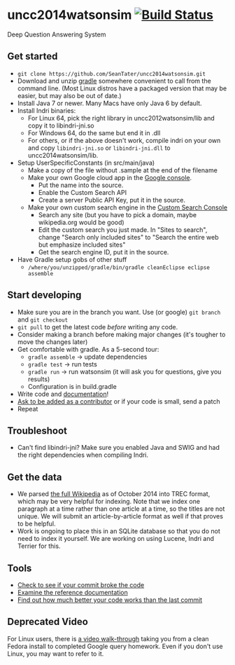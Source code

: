 uncc2014watsonsim [![Build Status](https://travis-ci.org/SeanTater/uncc2014watsonsim.png?branch=master)](https://travis-ci.org/SeanTater/uncc2014watsonsim)
======

Deep Question Answering System

## Get started
- `git clone https://github.com/SeanTater/uncc2014watsonsim.git`
- Download and unzip [gradle](http://services.gradle.org/distributions/gradle-1.11-bin.zip) somewhere convenient to call from the command line. (Most Linux distros have a packaged version that may be easier, but may also be out of date.)
- Install Java 7 or newer. Many Macs have only Java 6 by default.
- Install Indri binaries:
  - For Linux 64, pick the right library in uncc2012watsonsim/lib and copy it to libindri-jni.so
  - For Windows 64, do the same but end it in .dll
  - For others, or if the above doesn't work, compile indri on your own and copy `libindri-jni.so` or `libindri-jni.dll` to uncc2014watsonsim/lib.
- Setup UserSpecificConstants (in src/main/java)
  - Make a copy of the file without .sample at the end of the filename
  - Make your own Google cloud app in the [Google console](https://cloud.google.com/console).
    - Put the name into the source.
    - Enable the Custom Search API
    - Create a server Public API Key, put it in the source.
  - Make your own custom search engine in the [Custom Search Console](https://www.google.com/cse/create/new)
    - Search any site (but you have to pick a domain, maybe wikipedia.org would be good)
    - Edit the custom search you just made. In "Sites to search", change "Search only included sites" to "Search the entire web but emphasize included sites"
    - Get the search engine ID, put it in the source.
- Have Gradle setup gobs of other stuff
  - `/where/you/unzipped/gradle/bin/gradle cleanEclipse eclipse assemble`

## Start developing

- Make sure you are in the branch you want. Use (or google) `git branch` and `git checkout`
- `git pull` to get the latest code _before_ writing any code.
- Consider making a branch before making major changes (it's tougher to move the changes later)
- Get comfortable with gradle. As a 5-second tour:
  - `gradle assemble` -> update dependencies
  - `gradle test` -> run tests
  - `gradle run` -> run watsonsim (it will ask you for questions, give you results)
  - Configuration is in build.gradle
- Write code and [documentation](http://seantater.github.io/uncc2014watsonsim/)!
- [Ask to be added as a contributor](mailto:stgallag@gmail.com) or if your code is small, send a patch
- Repeat

## Troubleshoot
- Can't find libindri-jni? Make sure you enabled Java and SWIG and had the right dependencies when compiling Indri.

## Get the data
- We parsed [the full Wikipedia](https://www.dropbox.com/s/xld5rchwf2iguxu/output_paragraphs.xml.xz?dl=0) as of October 2014 into TREC format, which may be very helpful for indexing. Note that we index one paragraph at a time rather than one article at a time, so the titles are not unique. We will submit an article-by-article format as well if that proves to be helpful.
- Work is ongoing to place this in an SQLite database so that you do not need to index it yourself. We are working on using Lucene, Indri and Terrier for this.

## Tools

- [Check to see if your commit broke the code](https://travis-ci.org/SeanTater/uncc2014watsonsim)
- [Examine the reference documentation](http://seantater.github.io/uncc2014watsonsim/)
- [Find out how much better your code works than the last commit](http://watsonsim.herokuapp.com/runs)

## Deprecated Video
For Linux users, there is [a video walk-through](http://youtu.be/v8LOfA8trn8) taking you from a clean Fedora install to completed Google query homework. Even if you don't use Linux, you may want to refer to it.
